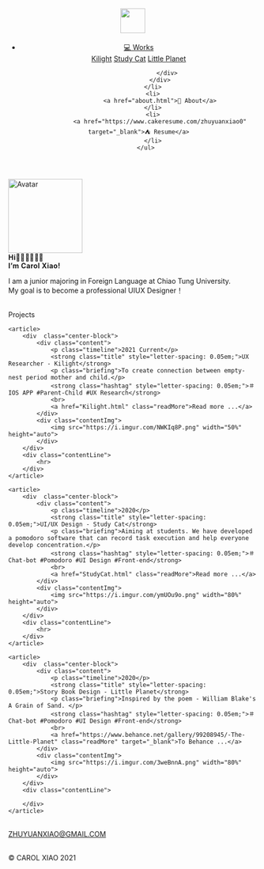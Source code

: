 <!DOCTYPE html>
<html lang="en">
<head>
    <meta charset="UTF-8">
    <link rel="stylesheet" type="text/css" href="myPortfolio.css">
    <title>Carol Xiao</title>
</head>

<body>
<script src="myPortfolio.js"></script>

<header class="header">
<h1 id="logo" style="flex-basis:80%">
    <a href="myPortfolio.html">
        <img src="https://i.imgur.com/pyqhHzc.png" width="50px" height="50px">
<!--        alt="Carol Xiao"-->
    </a>
</h1>
<div class="nav" style="flex-basis:20%">
        <ul>
            <li>
                <div class="dropDown">
                <a href="#Works">💻 Works</a>
                    <div class="dropDown_content">
                        <a class="dropDownContent" href="Kilight.html">Kilight</a>
                        <a class="dropDownContent" href="StudyCat.html">Study Cat</a>
                        <a class="dropDownContent" href="https://www.behance.net/gallery/99208945/-The-Little-Planet" target="_blank">Little Planet</a>

                    </div>
                </div>
            </li>
            <li>
                <a href="about.html">🐰 About</a>
            </li>
            <li>
                <a href="https://www.cakeresume.com/zhuyuanxiao0" target="_blank">⛺️ Resume</a>
            </li>
        </ul>
</div>
</header>


<section id="firstSection">
    <img  class="avatar" src="https://i.imgur.com/8U5sUN0.jpg" height="150px" width="auto" alt="Avatar">
    <div>
        <strong class="title" style="letter-spacing:0.03em;">Hi👋🏻👋🏻👋🏻 <br>I’m Carol Xiao!</strong>
        <br>
        <p class="briefing">I am a junior majoring in Foreign Language at Chiao Tung University.<br>My goal is to become a professional UIUX Designer！</p>
    </div>

</section>
<br>

<div>
    <div class="contentLine"> Projects</div>

    <article>
        <div  class="center-block">
            <div class="content">
                <p class="timeline">2021 Current</p>
                <strong class="title" style="letter-spacing: 0.05em;">UX Researcher - Kilight</strong>
                <p class="briefing">To create connection between empty-nest period mother and child.</p>
                <strong class="hashtag" style="letter-spacing: 0.05em;">＃IOS APP #Parent-Child #UX Research</strong>
                <br>
                <a href="Kilight.html" class="readMore">Read more ...</a>
            </div>
            <div class="contentImg">
                <img src="https://i.imgur.com/NWKIq8P.png" width="50%" height="auto">
            </div>
        </div>
        <div class="contentLine">
            <hr>
        </div>
    </article>

    <article>
        <div  class="center-block">
            <div class="content">
                <p class="timeline">2020</p>
                <strong class="title" style="letter-spacing: 0.05em;">UI/UX Design - Study Cat</strong>
                <p class="briefing">Aiming at students. We have developed a pomodoro software that can record task execution and help everyone develop concentration.</p>
                <strong class="hashtag" style="letter-spacing: 0.05em;">＃Chat-bot #Pomodoro #UI Design #Front-end</strong>
                <br>
                <a href="StudyCat.html" class="readMore">Read more ...</a>
            </div>
            <div class="contentImg">
                <img src="https://i.imgur.com/ymUOu9o.png" width="80%" height="auto">
            </div>
        </div>
        <div class="contentLine">
            <hr>
        </div>
    </article>

<!--    <article>-->
<!--        <div  class="center-block">-->
<!--            <div class="content" style="flex-basis:60%">-->
<!--                <p class="timeline">2020</p>-->
<!--                <strong class="title" style="letter-spacing: 0.05em;">UI/UX Design - Lockery</strong>-->
<!--                <p class="briefing">Making traveler who are eager to find lockers to get locker information immediately.</p>-->
<!--                <strong class="hashtag" style="letter-spacing: 0.05em;">＃Chat-bot #Pomodoro #UI Design #Front-end</strong>-->
<!--                <br>-->
<!--                <a href="StudyCat.html" class="readMore">Read more ...</a>-->
<!--            </div>-->
<!--            <div style="flex-basis:40%" class="contentImg">-->
<!--                <img src="https://i.imgur.com/fliNeyS.png" width="80%" height="auto">-->
<!--            </div>-->
<!--        </div>-->
<!--        <div class="contentLine">-->
<!--            <hr>-->
<!--        </div>-->
<!--    </article>-->

<!--    <article>-->
<!--        <div  class="center-block">-->
<!--            <div class="content">-->
<!--                <p class="timeline">2018</p>-->
<!--                <strong class="title" style="letter-spacing: 0.05em;">UI/UX Design - The Control Plate</strong>-->
<!--                <p class="briefing">In order to solve the problem of too complicated technology products, we designed a system with magnets to control any device through APP.</p>-->
<!--                <strong class="hashtag" style="letter-spacing: 0.05em;">＃Chat-bot #Pomodoro #UI Design #Front-end</strong>-->
<!--                <br>-->
<!--                <a href="" class="readMore">Read more ...</a>-->
<!--            </div>-->
<!--            <div class="contentImg">-->
<!--                <img src="https://i.imgur.com/FxzDfFb.png" width="80%" height="auto">-->
<!--            </div>-->
<!--        </div>-->
<!--        <div class="contentLine">-->
<!--            <hr>-->
<!--        </div>-->
<!--    </article>-->

    <article>
        <div  class="center-block">
            <div class="content">
                <p class="timeline">2020</p>
                <strong class="title" style="letter-spacing: 0.05em;">Story Book Design - Little Planet</strong>
                <p class="briefing">Inspired by the poem - William Blake's A Grain of Sand. </p>
                <strong class="hashtag" style="letter-spacing: 0.05em;">＃Chat-bot #Pomodoro #UI Design #Front-end</strong>
                <br>
                <a href="https://www.behance.net/gallery/99208945/-The-Little-Planet" class="readMore" target="_blank">To Behance ...</a>
            </div>
            <div class="contentImg">
                <img src="https://i.imgur.com/3weBnnA.png" width="80%" height="auto">
            </div>
        </div>
        <div class="contentLine">
<!--            <hr>-->
        </div>
    </article>

</div>

<footer>
    <br>
    <div>
    <a id="contactMe" href="mailto:zhuyuanxia0.fl07@nctu.edu.tw"><span>ZHUYUANXIAO@GMAIL.COM</span></a>
    </div>
    <br>
    <p>&copy; CAROL XIAO 2021</p>
    <br>
</footer>
</body>
</html>